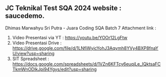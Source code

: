 JC Teknikal Test SQA 2024
website : saucedemo.
-
Dhimas Marwahyu Sri Putra - Juara Coding SQA Batch 7
Attachment link :
1. Video Presentasi via YT : https://youtu.be/YOOr12LgFtw
2. Video Presentasi Drive : https://drive.google.com/file/d/1LNfiWyicYohJ3Aqymh8YVy4BXP8fnaYU/view?usp=sharing
3. SIT Spreadsheet : https://docs.google.com/spreadsheets/d/1VZn6KFTcy6euqjLe_IQktsaFCTkmWnODlkJpi94Ygys/edit?usp=sharing
